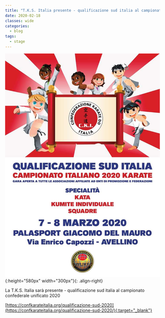```yaml
---
title: "T.K.S. Italia presente - qualificazione sud italia al campionato confederale unificato 2020"
date: 2020-02-18
classes: wide
categories:
  - blog
tags:
  - stage
---
```


![alt](/images/20200307/20200307.jpeg){:height="580px" width="300px"}{: .align-right}

La T.K.S. Italia sarà presente - qualificazione sud italia al campionato confederale unificato 2020

[https://confkarateitalia.org/qualificazione-sud-2020](https://confkarateitalia.org/qualificazione-sud-2020/){:target="_blank"}
